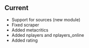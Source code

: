 ## Current
- Support for sources (new module)
- Fixed scraper
- Added metacritics
- Added nplayers and nplayers_online
- Added rating
